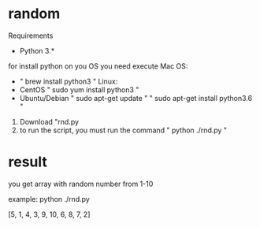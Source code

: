# random
Requirements
 - Python 3.*

for install python on you OS you need execute 
Mac OS: 
- " brew install python3 "
Linux: 
- CentOS  " sudo yum install python3 "
- Ubuntu/Debian " sudo apt-get update "
                " sudo apt-get install python3.6 "


1. Download "rnd.py
2. to run the script, you must run the command  " python ./rnd.py "

# result 
you get array with random number from 1-10

example:
python ./rnd.py 

[5, 1, 4, 3, 9, 10, 6, 8, 7, 2]
